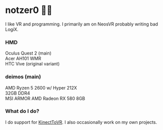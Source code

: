 # notzer0 🏳‍🌈
I like VR and programming. I primarily am on NeosVR probably writing bad LogiX.

### HMD
Oculus Quest 2 (main)  
Acer AH101 WMR  
HTC Vive (original variant)  

### deimos (main)  
AMD Ryzen 5 2600 w/ Hyper 212X  
32GB DDR4  
MSI ARMOR AMD Radeon RX 580 8GB  

### What do I do?
I do support for [KinectToVR](https://github.com/KinectToVR).
I also occasionally work on my own projects.

